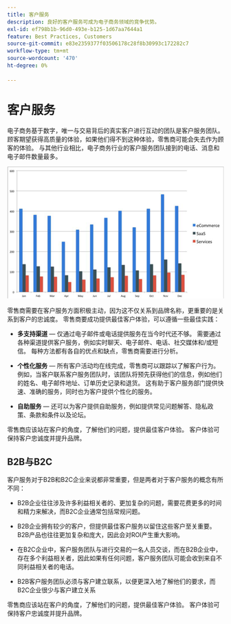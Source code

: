 ```yaml
---
title: 客户服务
description: 良好的客户服务可成为电子商务领域的竞争优势。
exl-id: ef798b1b-96d0-493e-b125-1d67aa7644a1
feature: Best Practices, Customers
source-git-commit: e83e2359377f03506178c28f8b30993c172282c7
workflow-type: tm+mt
source-wordcount: '470'
ht-degree: 0%

---
```


# 客户服务

电子商务基于数字，唯一与交易背后的真实客户进行互动的团队是客户服务团队。 顾客期望获得高质量的体验，如果他们得不到这种体验，零售商可能会失去作为顾客的体验。 与其他行业相比，电子商务行业的客户服务团队接到的电话、消息和电子邮件数量最多。

![客户服务条形图](../../assets/playbooks/customer-service-chart.png)

零售商需要在客户服务方面积极主动，因为这不仅关系到品牌名称，更重要的是关系到客户的忠诚度。 零售商要成功提供最佳客户体验，可以遵循一些最佳实践：

- **多支持渠道** — 仅通过电子邮件或电话提供服务在当今时代还不够。 需要通过各种渠道提供客户服务，例如实时聊天、电子邮件、电话、社交媒体和/或短信。 每种方法都有各自的优点和缺点，零售商需要进行分析。

- **个性化服务** — 所有客户活动均在线完成，零售商可以跟踪以了解客户行为。 例如，当客户联系客户服务团队时，该团队将预先获得他们的信息，例如他们的姓名、电子邮件地址、订单历史记录和退货。 这有助于客户服务部门提供快速、准确的服务，同时也为客户提供个性化的服务。

- **自助服务** — 还可以为客户提供自助服务，例如提供常见问题解答、隐私政策、条款和条件以及论坛。

零售商应该站在客户的角度，了解他们的问题，提供最佳客户体验。 客户体验可保持客户忠诚度并提升品牌。

## B2B与B2C

客户服务对于B2B和B2C企业来说都非常重要，但是两者对于客户服务的概念有所不同：

- B2B企业往往涉及许多利益相关者的、更加复杂的问题，需要花费更多的时间和精力来解决，而B2C企业通常包括常规问题。

- B2B企业拥有较少的客户，但提供最佳客户服务以留住这些客户至关重要。 B2B产品也往往更加复杂和庞大，因此会对ROI产生重大影响。

- 在B2C企业中，客户服务团队与进行交易的一名人员交谈，而在B2B企业中，存在多个利益相关者，因此如果有任何问题，客户服务团队可能会收到来自不同利益相关者的电话。

- B2B客户服务团队必须与客户建立联系，以便更深入地了解他们的要求，而B2C企业很少与客户建立关系

零售商应该站在客户的角度，了解他们的问题，提供最佳客户体验。 客户体验可保持客户忠诚度并提升品牌。
